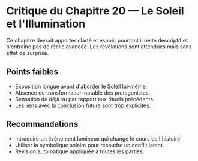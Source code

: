 # Critique du Chapitre 20 — Le Soleil et l'Illumination

Ce chapitre devrait apporter clarté et espoir, pourtant il reste descriptif et n'entraîne pas de réelle avancée. Les révélations sont attendues mais sans effet de surprise.

## Points faibles
- Exposition longue avant d'aborder le Soleil lui-même.
- Absence de transformation notable des protagonistes.
- Sensation de déjà vu par rapport aux rituels précédents.
- Les liens avec la conclusion future sont trop explicites.

## Recommandations
- Introduire un événement lumineux qui change le cours de l'histoire.
- Utiliser la symbolique solaire pour résoudre un conflit latent.
- Révision automatique appliquée à toutes les parties.
